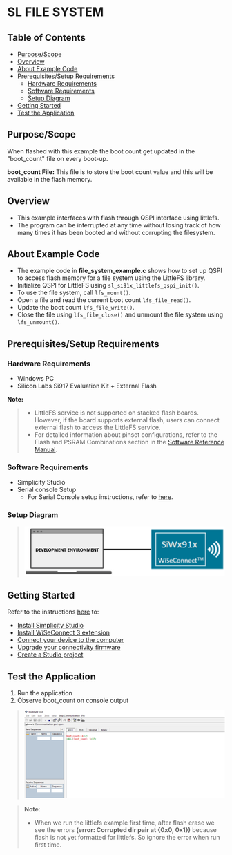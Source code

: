 # SL FILE SYSTEM

## Table of Contents

- [Purpose/Scope](#purposescope)
- [Overview](#overview)
- [About Example Code](#about-example-code)
- [Prerequisites/Setup Requirements](#prerequisitessetup-requirements)
  - [Hardware Requirements](#hardware-requirements)
  - [Software Requirements](#software-requirements)
  - [Setup Diagram](#setup-diagram)
- [Getting Started](#getting-started)
- [Test the Application](#test-the-application)

## Purpose/Scope

When flashed with this example the boot count get updated in the "boot_count" file on every boot-up.

**boot_count File:** This file is to store the boot count value and this will be available in the flash memory.

## Overview

- This example interfaces with flash through QSPI interface using littlefs.
- The program can be interrupted at any time without losing track of how many times it has been booted and without corrupting the filesystem.

## About Example Code

- The example code in **file_system_example.c** shows how to set up QSPI to access flash memory for a file system using the LittleFS library.
- Initialize QSPI for LittleFS using `sl_si91x_littlefs_qspi_init()`.
- To use the file system, call `lfs_mount()`.
- Open a file and read the current boot count  `lfs_file_read()`.
- Update the boot count `lfs_file_write()`.
- Close the file using `lfs_file_close()` and unmount the file system using `lfs_unmount()`.

## Prerequisites/Setup Requirements

### Hardware Requirements

- Windows PC
- Silicon Labs Si917 Evaluation Kit + External Flash

**Note:**
>- LittleFS service is not supported on stacked flash boards. However, if the board supports external flash, users can connect external flash to access the LittleFS service. 
>- For detailed information about pinset configurations, refer to the Flash and PSRAM Combinations section in the [Software Reference Manual](https://github.com/SiliconLabs/wiseconnect/blob/release/v3.4.2/docs/software-reference/manuals/siwx91x-software-reference-manual.md).

### Software Requirements

- Simplicity Studio
- Serial console Setup
  - For Serial Console setup instructions, refer to [here](https://docs.silabs.com/wiseconnect/latest/wiseconnect-developers-guide-developing-for-silabs-hosts/#console-input-and-output).

### Setup Diagram

> ![Figure: Introduction](resources/readme/setupdiagram.png)

## Getting Started

Refer to the instructions [here](https://docs.silabs.com/wiseconnect/latest/wiseconnect-getting-started/) to:

- [Install Simplicity Studio](https://docs.silabs.com/wiseconnect/latest/wiseconnect-developers-guide-developing-for-silabs-hosts/#install-simplicity-studio)
- [Install WiSeConnect 3 extension](https://docs.silabs.com/wiseconnect/latest/wiseconnect-developers-guide-developing-for-silabs-hosts/#install-the-wi-se-connect-3-extension)
- [Connect your device to the computer](https://docs.silabs.com/wiseconnect/latest/wiseconnect-developers-guide-developing-for-silabs-hosts/#connect-si-wx91x-to-computer)
- [Upgrade your connectivity firmware ](https://docs.silabs.com/wiseconnect/latest/wiseconnect-developers-guide-developing-for-silabs-hosts/#update-si-wx91x-connectivity-firmware)
- [Create a Studio project ](https://docs.silabs.com/wiseconnect/latest/wiseconnect-developers-guide-developing-for-silabs-hosts/#create-a-project)

## Test the Application

1. Run the application 
2. Observe boot_count on console output
 > ![Figure: Build run and Debug](resources/readme/file_system_output.PNG)

 >
> **Note**:
>
>- When we run the littlefs example first time, after flash erase we see the errors **(error: Corrupted dir pair at {0x0, 0x1})** because flash is not yet formatted for littlefs. So ignore the error when run first time.



